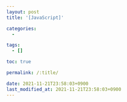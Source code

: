 ```yaml
---
layout: post
title: '[JavaScript]'

categories:
  -

tags:
  - []

toc: true

permalink: /:title/

date: 2021-11-21T23:58:03+0900
last_modified_at: 2021-11-21T23:58:03+0900
---
```


<br>
<br>

